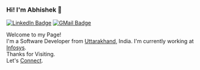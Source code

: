### Hi! I'm Abhishek 👋

[![LinkedIn Badge](https://img.shields.io/badge/-abhishek--kathayat-blue?style=flat&logo=Linkedin&logoColor=white&link=https://www.linkedin.com/in/abhishek-kathayat-197672130/)](https://www.linkedin.com/in/abhishek-kathayat-197672130/)
[![GMail Badge](https://img.shields.io/badge/-abhishekkathayat25-EA4335?style=flat&logo=Gmail&logoColor=white&link=mailto:abhishekkathayat25@gmail.com)](mailto:abhishekkathayat25@gmail.com)

Welcome to my Page! <br/>
I'm a Software Developer from [Uttarakhand](https://www.google.com/maps/@30.066753,79.0193,7z), India. I'm currently working at [Infosys](https://www.infosys.com/). <br/>
Thanks for Visiting. <br/>
Let's [Connect](https://www.linkedin.com/in/abhishek-kathayat-197672130/).
